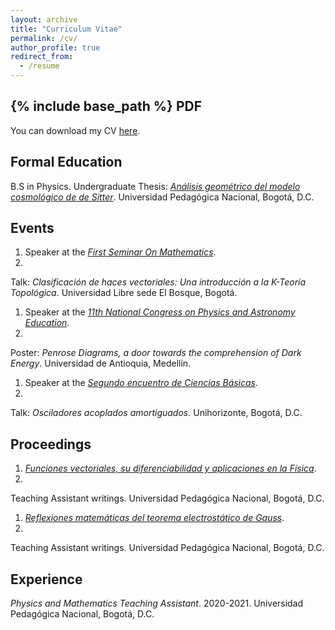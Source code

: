 ```yaml
---
layout: archive
title: "Curriculum Vitae"
permalink: /cv/
author_profile: true
redirect_from:
  - /resume
---
```


{% include base_path %}
PDF
------
You can download my CV [here](/files/CV.pdf).

Formal Education
------
B.S in Physics.
Undergraduate Thesis: [<i>Análisis geométrico del modelo cosmológico de de Sitter</i>](/publication/2022-11-01).
Universidad Pedagógica Nacional, Bogotá, D.C.

Events
------
1. Speaker at the [<i>First Seminar On Mathematics</i>](https://seinfismat.github.io/fsom/).
2022.
Talk: <i>Clasificación de haces vectoriales: Una introducción a la K-Teoría Topológica</i>.
Universidad Libre sede El Bosque, Bogotá.

1. Speaker at the [<i>11th National Congress on Physics and Astronomy Education</i>](https://revistas.udistrital.edu.co/index.php/GDLA/pubant).
2022.
Poster: <i>Penrose Diagrams, a door towards the comprehension of Dark Energy</i>.
Universidad de Antioquia, Medellín.

1. Speaker at the [<i>Segundo encuentro de Ciencias Básicas</i>](https://unihorizonte.edu.co/wp-content/uploads/2022/11/Prueba1-Revista-Teckne-1-2017-Final-1_compressed.pdf).
2017.
Talk: <i>Osciladores acoplados amortiguados</i>.
Unihorizonte, Bogotá, D.C.

Proceedings
------
1. [<i>Funciones vectoriales, su diferenciabilidad y aplicaciones en la Física</i>](https://www.researchgate.net/publication/352909467_Funciones_vectoriales_su_diferenciabilidad_y_aplicaciones_en_la_Fisica).
2021.
Teaching Assistant writings.
Universidad Pedagógica Nacional, Bogotá, D.C.

1. [<i>Reflexiones matemáticas del teorema electrostático de Gauss</i>](https://www.researchgate.net/publication/352909651_Reflexiones_matematicas_del_teorema_electrostatico_de_Gauss).
2021.
Teaching Assistant writings.
Universidad Pedagógica Nacional, Bogotá, D.C.

Experience
------
<i>Physics and Mathematics Teaching Assistant</i>.
2020-2021.
Universidad Pedagógica Nacional, Bogotá, D.C.

